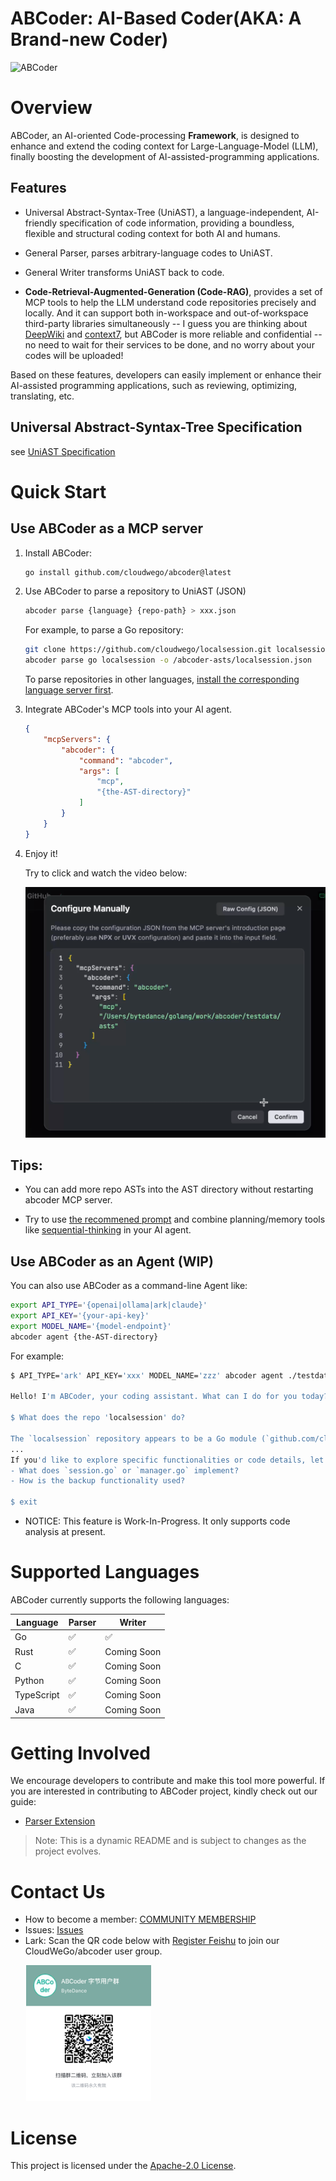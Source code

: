 # ABCoder: AI-Based Coder(AKA: A Brand-new Coder)

![ABCoder](images/ABCoder.png)

# Overview
ABCoder, an AI-oriented Code-processing **Framework**, is designed to enhance and extend the coding context for Large-Language-Model (LLM), finally boosting the development of AI-assisted-programming applications. 


## Features

- Universal Abstract-Syntax-Tree (UniAST), a language-independent, AI-friendly specification of code information, providing a boundless, flexible and structural coding context for both AI and humans.
  
- General Parser, parses arbitrary-language codes to UniAST.

- General Writer transforms UniAST back to code.

- **Code-Retrieval-Augmented-Generation (Code-RAG)**, provides a set of MCP tools to help the LLM understand code repositories precisely and locally. And it can support both in-workspace and out-of-workspace third-party libraries simultaneously -- I guess you are thinking about [DeepWiki](https://deepwiki.org) and [context7](https://github.com/upstash/context7), but ABCoder is more reliable and confidential -- no need to wait for their services to be done, and no worry about your codes will be uploaded! 

Based on these features, developers can easily implement or enhance their AI-assisted programming applications, such as reviewing, optimizing, translating, etc.


## Universal Abstract-Syntax-Tree Specification

see [UniAST Specification](docs/uniast-zh.md)


# Quick Start
## Use ABCoder as a MCP server

1. Install ABCoder:

    ```bash
    go install github.com/cloudwego/abcoder@latest
    ```

2. Use ABCoder to parse a repository to UniAST (JSON)

    ```bash
    abcoder parse {language} {repo-path} > xxx.json
    ```

    For example, to parse a Go repository:

    ```bash
    git clone https://github.com/cloudwego/localsession.git localsession
    abcoder parse go localsession -o /abcoder-asts/localsession.json
    ```

    To parse repositories in other languages, [install the corresponding language server first](./docs/lsp-installation-en.md).

3. Integrate ABCoder's MCP tools into your AI agent.

    ```json
    {
        "mcpServers": {
            "abcoder": {
                "command": "abcoder",
                "args": [
                    "mcp",
                    "{the-AST-directory}"
                ]
            }
        }
    }
    ```


4. Enjoy it!
   
   Try to click and watch the video below:

   <div align="center">
   
   [<img src="images/abcoder-hertz-trae.png" alt="MCP" width="500"/>](https://www.bilibili.com/video/BV14ggJzCEnK)
   
   </div>

    
## Tips:
    
- You can add more repo ASTs into the AST directory without restarting abcoder MCP server.
    
- Try to use [the recommened prompt](llm/prompt/analyzer.md) and combine planning/memory tools like [sequential-thinking](https://github.com/modelcontextprotocol/servers/tree/main/src/sequentialthinking) in your AI agent.


## Use ABCoder as an Agent (WIP)

You can also use ABCoder as a command-line Agent like:

```bash
export API_TYPE='{openai|ollama|ark|claude}' 
export API_KEY='{your-api-key}' 
export MODEL_NAME='{model-endpoint}' 
abcoder agent {the-AST-directory}
```
For example:

```bash
$ API_TYPE='ark' API_KEY='xxx' MODEL_NAME='zzz' abcoder agent ./testdata/asts

Hello! I'm ABCoder, your coding assistant. What can I do for you today?

$ What does the repo 'localsession' do?

The `localsession` repository appears to be a Go module (`github.com/cloudwego/localsession`) that provides functionality related to managing local sessions. Here's a breakdown of its structure and purpose:
...
If you'd like to explore specific functionalities or code details, let me know, and I can dive deeper into the relevant files or nodes. For example:
- What does `session.go` or `manager.go` implement?
- How is the backup functionality used?

$ exit
```

- NOTICE: This feature is Work-In-Progress. It only supports code analysis at present.

# Supported Languages

ABCoder currently supports the following languages:

| Language | Parser      | Writer      |
| -------- | ----------- | ----------- |
| Go       | ✅          | ✅          |
| Rust     | ✅          | Coming Soon |
| C        | ✅          | Coming Soon |
| Python   | ✅          | Coming Soon |
| TypeScript | ✅        | Coming Soon |
| Java     | ✅          | Coming Soon |


# Getting Involved

We encourage developers to contribute and make this tool more powerful. If you are interested in contributing to ABCoder
project, kindly check out our guide:
- [Parser Extension](docs/parser-zh.md)

> Note: This is a dynamic README and is subject to changes as the project evolves.


# Contact Us
- How to become a member: [COMMUNITY MEMBERSHIP](https://github.com/cloudwego/community/blob/main/COMMUNITY_MEMBERSHIP.md)
- Issues: [Issues](https://github.com/cloudwego/abcoder/issues)
- Lark: Scan the QR code below with [Register Feishu](https://www.feishu.cn/en/) to join our CloudWeGo/abcoder user group.

&ensp;&ensp;&ensp; <img src="images/lark_group_zh.png" alt="LarkGroup" width="200"/>


# License
This project is licensed under the [Apache-2.0 License](LICENSE-APACHE).
